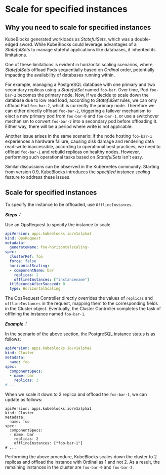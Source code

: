 
# Scale for specified instances

## Why you need to scale for specified instances

KubeBlocks generated workloads as *StatefulSets*, which was a double-edged sword. While KubeBlocks could leverage advantages of a *StatefulSets* to manage stateful applications like databases, it inherited its limitations.

One of these limitations is evident in horizontal scaling scenarios, where *StatefulSets* offload Pods sequentially based on *Ordinal* order, potentially impacting the availability of databases running within.

For example, managing a PostgreSQL database with one primary and two secondary replicas using a *StatefulSet* named `foo-bar`. Over time, Pod `foo-bar-2` becomes the primary node. Now, if we decide to scale down the database due to low read load, according to *StatefulSet* rules, we can only offload Pod `foo-bar-2`, which is currently the primary node. Therefore we can either directly offload `foo-bar-2`, triggering a failover mechanism to elect a new primary pod from `foo-bar-0` and `foo-bar-1`, or use a switchover mechanism to convert `foo-bar-2` into a secondary pod before offloading it. Either way, there will be a period where write is not applicable.

Another issue arises in the same scenario: if the node hosting `foo-bar-1` experiences a hardware failure, causing disk damage and rendering data read-write inaccessible, according to operational best practices, we need to offload `foo-bar-1` and rebuild replicas on healthy nodes. However, performing such operational tasks based on *StatefulSets* isn't easy.

Similar discussions can be observed in the Kubernetes community. Starting from version 0.9, KubeBlocks introduces the *specified instance scaling* feature to address these issues.

## Scale for specified instances

To specify the instance to be offloaded, use `OfflineInstances`.

***Steps：***

Use an OpsRequest to specify the instance to scale.

```yaml
apiVersion: apps.kubeblocks.io/v1alpha1
kind: OpsRequest
metadata:
  generateName: foo-horizontalscaling-
spec:
  clusterRef: foo
  force: false
  horizontalScaling:
  - componentName: bar
    replicas: 2
    offlineInstances: ["instancename"]
  ttlSecondsAfterSucceed: 0
  type: HorizontalScaling
```

The OpsRequest Controller directly overrides the values of `replicas` and `offlineInstances` in the request, mapping them to the corresponding fields in the Cluster object. Eventually, the Cluster Controller completes the task of offlining the instance named `foo-bar-1`.

***Example：***

In the scenario of the above section, the PostgreSQL instance status is as follows:

```yaml
apiVersion: apps.kubeblocks.io/v1alpha1
kind: Cluster
metadata:
  name: foo
spec:
  componentSpecs:
  - name: bar
    replicas: 3
# ...
```

When we scale it down to 2 replica and offload the `foo-bar-1`, we can update as follows:
```
apiVersion: apps.kubeblocks.io/v1alpha1
kind: Cluster
metadata:
  name: foo
spec:
  componentSpecs:
  - name: bar
    replicas: 2
    offlineInstances: ["foo-bar-1"]
# ...
```
Performing the above procedure, KubeBlocks scales down the cluster to 2 replicas and offload the instance with Ordinal as 1 and not 2. As a result, the remaining instances in the cluster are `foo-bar-0` and `foo-bar-2`.